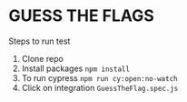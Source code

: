 # GUESS THE FLAGS

Steps to run test

1. Clone repo
2. Install packages
`npm install`
3. To run cypress
`npm run cy:open:no-watch`
4. Click on integration `GuessTheFlag.spec.js`

